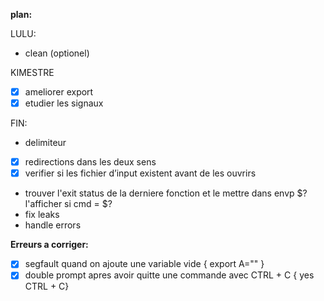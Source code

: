 **plan:**

LULU:

- clean (optionel)


KIMESTRE
- [x] ameliorer export
- [x] etudier les signaux

FIN:
- delimiteur
- [x] redirections dans les deux sens
- [x] verifier si les fichier d’input existent avant de les ouvrirs
- trouver l'exit status de la derniere fonction et le mettre dans envp $?
  l'afficher si cmd = $?
- fix leaks
- handle errors

**Erreurs a corriger:**
- [x] segfault quand on ajoute une variable vide { export A="" }
- [x] double prompt apres avoir quitte une commande avec CTRL + C { yes CTRL + C}

